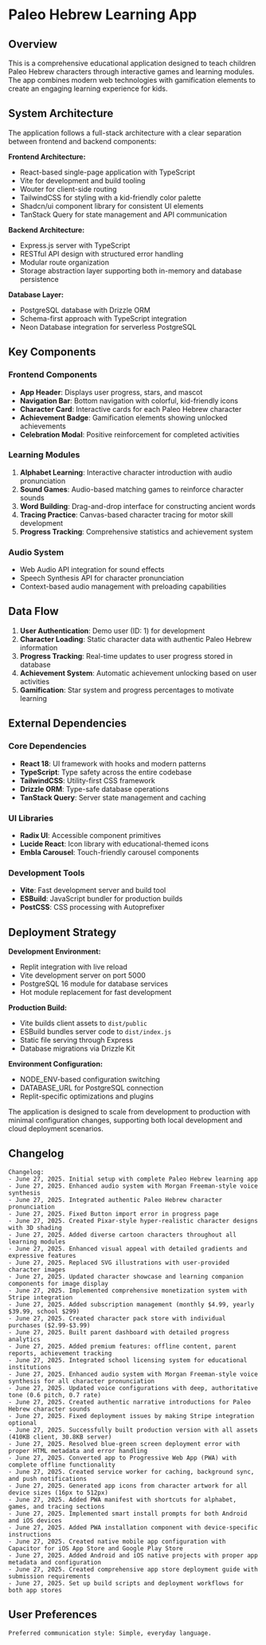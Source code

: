 # Paleo Hebrew Learning App

## Overview

This is a comprehensive educational application designed to teach children Paleo Hebrew characters through interactive games and learning modules. The app combines modern web technologies with gamification elements to create an engaging learning experience for kids.

## System Architecture

The application follows a full-stack architecture with a clear separation between frontend and backend components:

**Frontend Architecture:**
- React-based single-page application with TypeScript
- Vite for development and build tooling
- Wouter for client-side routing
- TailwindCSS for styling with a kid-friendly color palette
- Shadcn/ui component library for consistent UI elements
- TanStack Query for state management and API communication

**Backend Architecture:**
- Express.js server with TypeScript
- RESTful API design with structured error handling
- Modular route organization
- Storage abstraction layer supporting both in-memory and database persistence

**Database Layer:**
- PostgreSQL database with Drizzle ORM
- Schema-first approach with TypeScript integration
- Neon Database integration for serverless PostgreSQL

## Key Components

### Frontend Components
- **App Header**: Displays user progress, stars, and mascot
- **Navigation Bar**: Bottom navigation with colorful, kid-friendly icons
- **Character Card**: Interactive cards for each Paleo Hebrew character
- **Achievement Badge**: Gamification elements showing unlocked achievements
- **Celebration Modal**: Positive reinforcement for completed activities

### Learning Modules
1. **Alphabet Learning**: Interactive character introduction with audio pronunciation
2. **Sound Games**: Audio-based matching games to reinforce character sounds
3. **Word Building**: Drag-and-drop interface for constructing ancient words
4. **Tracing Practice**: Canvas-based character tracing for motor skill development
5. **Progress Tracking**: Comprehensive statistics and achievement system

### Audio System
- Web Audio API integration for sound effects
- Speech Synthesis API for character pronunciation
- Context-based audio management with preloading capabilities

## Data Flow

1. **User Authentication**: Demo user (ID: 1) for development
2. **Character Loading**: Static character data with authentic Paleo Hebrew information
3. **Progress Tracking**: Real-time updates to user progress stored in database
4. **Achievement System**: Automatic achievement unlocking based on user activities
5. **Gamification**: Star system and progress percentages to motivate learning

## External Dependencies

### Core Dependencies
- **React 18**: UI framework with hooks and modern patterns
- **TypeScript**: Type safety across the entire codebase
- **TailwindCSS**: Utility-first CSS framework
- **Drizzle ORM**: Type-safe database operations
- **TanStack Query**: Server state management and caching

### UI Libraries
- **Radix UI**: Accessible component primitives
- **Lucide React**: Icon library with educational-themed icons
- **Embla Carousel**: Touch-friendly carousel components

### Development Tools
- **Vite**: Fast development server and build tool
- **ESBuild**: JavaScript bundler for production builds
- **PostCSS**: CSS processing with Autoprefixer

## Deployment Strategy

**Development Environment:**
- Replit integration with live reload
- Vite development server on port 5000
- PostgreSQL 16 module for database services
- Hot module replacement for fast development

**Production Build:**
- Vite builds client assets to `dist/public`
- ESBuild bundles server code to `dist/index.js`
- Static file serving through Express
- Database migrations via Drizzle Kit

**Environment Configuration:**
- NODE_ENV-based configuration switching
- DATABASE_URL for PostgreSQL connection
- Replit-specific optimizations and plugins

The application is designed to scale from development to production with minimal configuration changes, supporting both local development and cloud deployment scenarios.

## Changelog

```
Changelog:
- June 27, 2025. Initial setup with complete Paleo Hebrew learning app
- June 27, 2025. Enhanced audio system with Morgan Freeman-style voice synthesis
- June 27, 2025. Integrated authentic Paleo Hebrew character pronunciation
- June 27, 2025. Fixed Button import error in progress page
- June 27, 2025. Created Pixar-style hyper-realistic character designs with 3D shading
- June 27, 2025. Added diverse cartoon characters throughout all learning modules
- June 27, 2025. Enhanced visual appeal with detailed gradients and expressive features
- June 27, 2025. Replaced SVG illustrations with user-provided character images
- June 27, 2025. Updated character showcase and learning companion components for image display
- June 27, 2025. Implemented comprehensive monetization system with Stripe integration
- June 27, 2025. Added subscription management (monthly $4.99, yearly $39.99, school $299)
- June 27, 2025. Created character pack store with individual purchases ($2.99-$3.99)
- June 27, 2025. Built parent dashboard with detailed progress analytics
- June 27, 2025. Added premium features: offline content, parent reports, achievement tracking
- June 27, 2025. Integrated school licensing system for educational institutions
- June 27, 2025. Enhanced audio system with Morgan Freeman-style voice synthesis for all character pronunciation
- June 27, 2025. Updated voice configurations with deep, authoritative tone (0.6 pitch, 0.7 rate)
- June 27, 2025. Created authentic narrative introductions for Paleo Hebrew character sounds
- June 27, 2025. Fixed deployment issues by making Stripe integration optional
- June 27, 2025. Successfully built production version with all assets (410KB client, 30.8KB server)
- June 27, 2025. Resolved blue-green screen deployment error with proper HTML metadata and error handling
- June 27, 2025. Converted app to Progressive Web App (PWA) with complete offline functionality
- June 27, 2025. Created service worker for caching, background sync, and push notifications
- June 27, 2025. Generated app icons from character artwork for all device sizes (16px to 512px)
- June 27, 2025. Added PWA manifest with shortcuts for alphabet, games, and tracing sections
- June 27, 2025. Implemented smart install prompts for both Android and iOS devices
- June 27, 2025. Added PWA installation component with device-specific instructions
- June 27, 2025. Created native mobile app configuration with Capacitor for iOS App Store and Google Play Store
- June 27, 2025. Added Android and iOS native projects with proper app metadata and configuration
- June 27, 2025. Created comprehensive app store deployment guide with submission requirements
- June 27, 2025. Set up build scripts and deployment workflows for both app stores
```

## User Preferences

```
Preferred communication style: Simple, everyday language.
```